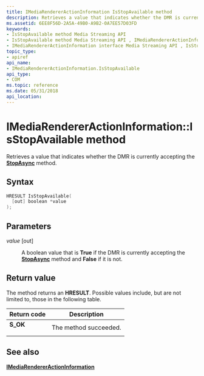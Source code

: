 ```yaml
---
title: IMediaRendererActionInformation IsStopAvailable method
description: Retrieves a value that indicates whether the DMR is currently accepting the StopAsync method.
ms.assetid: 6EE8F56D-2A5A-49B0-A9B2-0A7EE57D03FD
keywords:
- IsStopAvailable method Media Streaming API
- IsStopAvailable method Media Streaming API , IMediaRendererActionInformation interface
- IMediaRendererActionInformation interface Media Streaming API , IsStopAvailable method
topic_type:
- apiref
api_name:
- IMediaRendererActionInformation.IsStopAvailable
api_type:
- COM
ms.topic: reference
ms.date: 05/31/2018
api_location: 
---
```


# IMediaRendererActionInformation::IsStopAvailable method

Retrieves a value that indicates whether the DMR is currently accepting the [**StopAsync**](imediarenderer-stopasync.md) method.

## Syntax


```C++
HRESULT IsStopAvailable(
  [out] boolean *value
);
```



## Parameters

<dl> <dt>

*value* \[out\]
</dt> <dd>

A boolean value that is **True** if the DMR is currently accepting the [**StopAsync**](imediarenderer-stopasync.md) method and **False** if it is not.

</dd> </dl>

## Return value

The method returns an **HRESULT**. Possible values include, but are not limited to, those in the following table.



| Return code                                                                          | Description                      |
|--------------------------------------------------------------------------------------|----------------------------------|
| <dl> <dt>**S\_OK**</dt> </dl> | The method succeeded.<br/> |



 

## See also

<dl> <dt>

[**IMediaRendererActionInformation**](https://msdn.microsoft.com/library/Hh828915(v=VS.85).aspx)
</dt> </dl>

 

 





